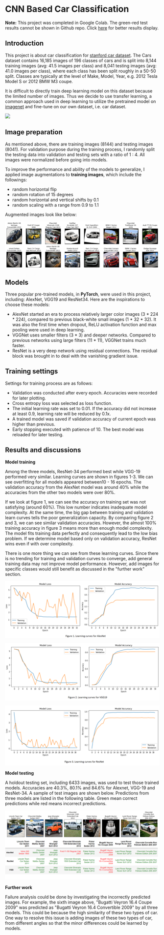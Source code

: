 # CNN Based Car Classification

**Note:** This project was completed in Google Colab. The green-red test results cannot be shown in Github repo. Click [here](https://nbviewer.jupyter.org/github/shuang379/CNN_based_car_classification/blob/main/car_classification.ipynb) for better results display. 

## Introduction
This project is about car classification for [stanford car dataset](https://ai.stanford.edu/~jkrause/cars/car_dataset.html). The Cars dataset contains 16,185 images of 196 classes of cars and is split into 8,144 training images (avg: 41.5 images per class) and 8,041 testing images (avg: 41.0 images per class), where each class has been split roughly in a 50-50 split. Classes are typically at the level of Make, Model, Year, e.g. 2012 Tesla Model S or 2012 BMW M3 coupe.

It is difficult to directly train deep learning model on this dataset because the limited number of images. Thus we decide to use transfer learning, a common approach used in deep learning to utilize the pretrained model on [imagenet](http://www.image-net.org/) and fine-tune on our own dataset, i.e. car dataset. 

![](https://ai.stanford.edu/~jkrause/cars/class_montage.jpg)

## Image preparation 

As mentioned above, there are training images (8144) and testing images (8041). For validation purpose during the training process, I randomly split the testing data into validation and testing sets with a ratio of 1 : 4. All images were normalized before going into models.

To improve the performance and ability of the models to generalize, I applied image augmentations to **training images**, which include the followings:

- random horizontal flip
- random rotation of 15 degrees
- random horizontal and vertical shifts by 0.1
- random scaling with a range from 0.9 to 1.1

Augmented images look like below:

![](images/augmentation.png)
## Models

Three popular pre-trained models, in **PyTorch**, were used in this project, including: AlexNet, VGG19 and ResNet34. Here are the inspirations to choose these models:

- AlexNet started an era to process relatively larger color images (3 * 224 * 224), compared to previous black-white small images (1 * 32 * 32).  It was also the first time when dropout, ReLU activation function and max pooling were used in deep learning. 
- VGGNet uses smaller filters (3 * 3) and deeper networks. Compared to previous networks using large filters (11 * 11), VGGNet trains much faster.
- ResNet is a very deep network using residual connections. The residual block was brought in to deal with the vanishing gradient issue. 

## Training settings

Settings for training process are as follows:

- Validation was conducted after every epoch. Accuracies were recorded for later plotting.
- Cross entropy loss was selected as loss function. 
- The initial learning rate was set to 0.01. If the accuracy did not increase at least 0.9, learning rate will be reduced by 0.1x.
- A trained model was saved if validation accuracy of current epoch was higher than previous.
- Early stopping executed with patience of 10. The best model was reloaded for later testing.

## Results and discussions

**Model training**

Among the three models, ResNet-34 performed best while VGG-19 performed very similar. Learning curves are shown in figures 1-3. We can see overfitting for all models appeared between10 - 16 epochs. The validation accuracy from the AlexNet model was around 40% while the accuracies from the other two models were over 80%. 

If we look at figure 1, we can see the accuracy on training set was not satisfying (around 60%). This low number indicates inadequate model complexity. At the same time, the big gap between training and validation learn curves tells the poor generalization capacity. By comparing figure 2 and 3, we can see similar validation accuracies. However, the almost 100% training accuracy in figure 3 means more than enough model complexity. The model fits training data perfectly and consequently lead to the low bias problem. If we determine model based only on validation accuracy, ResNet wins even if with over complexity. 

There is one more thing we can see from these learning curves. Since there is no trending for training and validation curves to converge, add general training data may not improve model performance. However, add images for specific classes would still benefit as discussed in the "further work" section. 

![](images/alexnet_lc.png)

![](images/vgg19_lc.png)

![](images/resnet_lc.png)

**Model testing**

A holdout testing set, including 6433 images, was used to test those trained models. Accuracies are 40.3%, 80.1% and 84.6% for Alexnet, VGG-19 and ResNet-34. A sample of test images are shown below. Predictions from three models are listed in the following table. Green mean correct predictions while red means incorrect predictions. 

![](images/test_sample.png)

**Further work**

Failure analysis could be done by investigating the incorrectly predicted images. For example, the sixth image above, "Bugatti Veyron 16.4 Coupe 2009" was predicted as "Bugatti Veyron 16.4 Convertible 2009" by all three models. This could be because the high similarity of these two types of car. One way to resolve this issue is adding images of these two types of car, from different angles so that the minor differences could be learned by models. 

